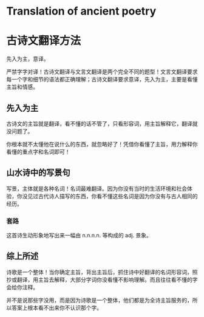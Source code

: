 # Translation of ancient poetry
# 古诗文翻译方法

先入为主，意译。

严禁字字对译！古诗文翻译与文言文翻译是两个完全不同的题型！文言文翻译要求每一个字和细节的语法都正确理解；古诗文翻译要求意译，先入为主，主要是看懂主旨和情感。

## 先入为主

古诗文的主旨就是翻译，看不懂的话不管了，只看形容词，用主旨解释它，翻译就没问题了。

你根本就不太懂他在说什么的东西，就忽略好了！凭借你看懂了主旨，用力解释你看懂的重点字和名词即可！

## 山水诗中的写景句

写景，主体就是各种名词！名词最难翻译。因为你没有当时的生活环境和社会体验，你没见过古代诗人描写的东西，你看不懂这些名词是因为你没有与古人相同的经历。

### 套路

这首诗生动形象地写出来一幅由 n.n.n.n. 等构成的 adj. 景象。

## 综上所述

诗歌是一个整体！当你确定主旨，背出主旨后，抓住诗中好翻译的名词形容词，照抄或翻译，用主旨去解释，大部分字词你没看懂不影响理解。而且往往看不懂的字会给你注释。

并不是说那些字没用，而是因为诗歌是一个整体，他们都是为全诗主旨服务的，所以答案上根本看不出来你不认识那个字。
